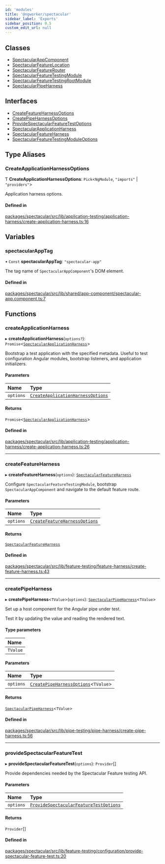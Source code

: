 ```yaml
---
id: 'modules'
title: '@ngworker/spectacular'
sidebar_label: 'Exports'
sidebar_position: 0.5
custom_edit_url: null
---
```


## Classes

- [SpectacularAppComponent](classes/SpectacularAppComponent.md)
- [SpectacularFeatureLocation](classes/SpectacularFeatureLocation.md)
- [SpectacularFeatureRouter](classes/SpectacularFeatureRouter.md)
- [SpectacularFeatureTestingModule](classes/SpectacularFeatureTestingModule.md)
- [SpectacularFeatureTestingRootModule](classes/SpectacularFeatureTestingRootModule.md)
- [SpectacularPipeHarness](classes/SpectacularPipeHarness.md)

## Interfaces

- [CreateFeatureHarnessOptions](interfaces/CreateFeatureHarnessOptions.md)
- [CreatePipeHarnessOptions](interfaces/CreatePipeHarnessOptions.md)
- [ProvideSpectacularFeatureTestOptions](interfaces/ProvideSpectacularFeatureTestOptions.md)
- [SpectacularApplicationHarness](interfaces/SpectacularApplicationHarness.md)
- [SpectacularFeatureHarness](interfaces/SpectacularFeatureHarness.md)
- [SpectacularFeatureTestingModuleOptions](interfaces/SpectacularFeatureTestingModuleOptions.md)

## Type Aliases

### CreateApplicationHarnessOptions

Ƭ **CreateApplicationHarnessOptions**: `Pick`\<`NgModule`, `"imports"` \| `"providers"`\>

Application harness options.

#### Defined in

[packages/spectacular/src/lib/application-testing/application-harness/create-application-harness.ts:16](https://github.com/ngworker/ngworker/blob/cbd80c2/packages/spectacular/src/lib/application-testing/application-harness/create-application-harness.ts#L16)

## Variables

### spectacularAppTag

• `Const` **spectacularAppTag**: `"spectacular-app"`

The tag name of `SpectacularAppComponent`'s DOM element.

#### Defined in

[packages/spectacular/src/lib/shared/app-component/spectacular-app.component.ts:7](https://github.com/ngworker/ngworker/blob/cbd80c2/packages/spectacular/src/lib/shared/app-component/spectacular-app.component.ts#L7)

## Functions

### createApplicationHarness

▸ **createApplicationHarness**(`options?`): `Promise`\<[`SpectacularApplicationHarness`](interfaces/SpectacularApplicationHarness.md)\>

Bootstrap a test application with the specified metadata. Useful to test configuration Angular modules, bootstrap listeners, and application initializers.

#### Parameters

| Name | Type |
| :-- | :-- |
| `options` | [`CreateApplicationHarnessOptions`](modules.md#createapplicationharnessoptions) |

#### Returns

`Promise`\<[`SpectacularApplicationHarness`](interfaces/SpectacularApplicationHarness.md)\>

#### Defined in

[packages/spectacular/src/lib/application-testing/application-harness/create-application-harness.ts:26](https://github.com/ngworker/ngworker/blob/cbd80c2/packages/spectacular/src/lib/application-testing/application-harness/create-application-harness.ts#L26)

---

### createFeatureHarness

▸ **createFeatureHarness**(`options`): [`SpectacularFeatureHarness`](interfaces/SpectacularFeatureHarness.md)

Configure `SpectacularFeatureTestingModule`, bootstrap `SpectacularAppComponent` and navigate to the default feature route.

#### Parameters

| Name | Type |
| :-- | :-- |
| `options` | [`CreateFeatureHarnessOptions`](interfaces/CreateFeatureHarnessOptions.md) |

#### Returns

[`SpectacularFeatureHarness`](interfaces/SpectacularFeatureHarness.md)

#### Defined in

[packages/spectacular/src/lib/feature-testing/feature-harness/create-feature-harness.ts:43](https://github.com/ngworker/ngworker/blob/cbd80c2/packages/spectacular/src/lib/feature-testing/feature-harness/create-feature-harness.ts#L43)

---

### createPipeHarness

▸ **createPipeHarness**\<`TValue`\>(`options`): [`SpectacularPipeHarness`](classes/SpectacularPipeHarness.md)\<`TValue`\>

Set up a host component for the Angular pipe under test.

Test it by updating the value and reading the rendered text.

#### Type parameters

| Name     |
| :------- |
| `TValue` |

#### Parameters

| Name | Type |
| :-- | :-- |
| `options` | [`CreatePipeHarnessOptions`](interfaces/CreatePipeHarnessOptions.md)\<`TValue`\> |

#### Returns

[`SpectacularPipeHarness`](classes/SpectacularPipeHarness.md)\<`TValue`\>

#### Defined in

[packages/spectacular/src/lib/pipe-testing/pipe-harness/create-pipe-harness.ts:56](https://github.com/ngworker/ngworker/blob/cbd80c2/packages/spectacular/src/lib/pipe-testing/pipe-harness/create-pipe-harness.ts#L56)

---

### provideSpectacularFeatureTest

▸ **provideSpectacularFeatureTest**(`options`): `Provider`[]

Provide dependencies needed by the Spectacular Feature testing API.

#### Parameters

| Name | Type |
| :-- | :-- |
| `options` | [`ProvideSpectacularFeatureTestOptions`](interfaces/ProvideSpectacularFeatureTestOptions.md) |

#### Returns

`Provider`[]

#### Defined in

[packages/spectacular/src/lib/feature-testing/configuration/provide-spectacular-feature-test.ts:20](https://github.com/ngworker/ngworker/blob/cbd80c2/packages/spectacular/src/lib/feature-testing/configuration/provide-spectacular-feature-test.ts#L20)
